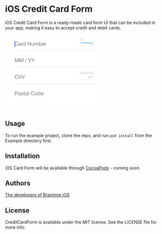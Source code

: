 # iOS Credit Card Form

iOS Credit Card Form is a ready-made card form UI that can be included in your app, making it easy to accept credit and debit cards.

![Card Form Demo Animation](/CardForm.gif?raw=true "Card Form Demo Animation")

## Usage

To run the example project, clone the repo, and run `pod install` from the Example directory first.

## Installation

iOS Card Form will be available through [CocoaPods](https://cocoapods.org/) - coming soon.

## Authors

[The developers of Braintree iOS](https://github.com/braintree/braintree_ios)

## License

CreditCardForm is available under the MIT license. See the LICENSE file for more info.
